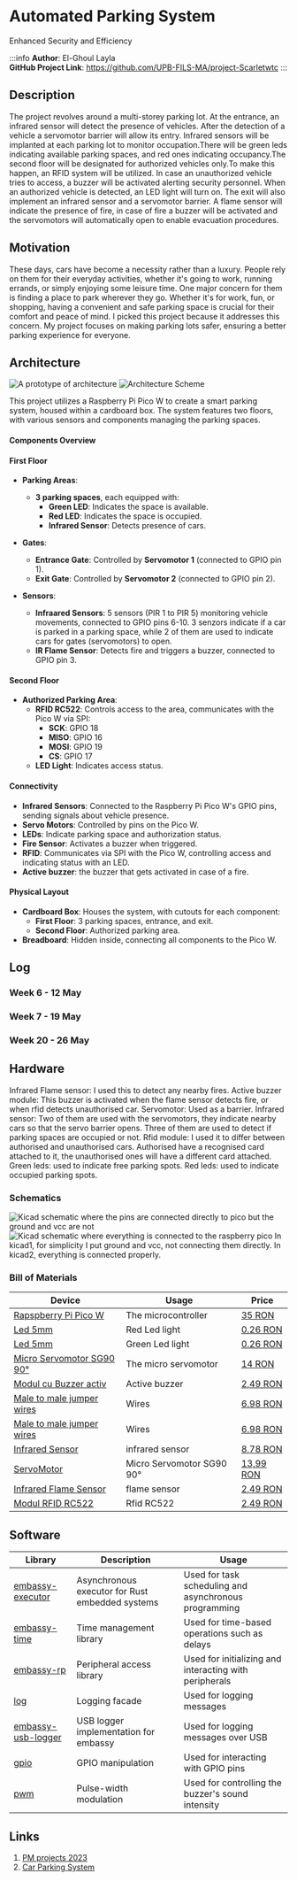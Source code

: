 # Automated Parking System 
Enhanced Security and Efficiency


:::info 
**Author**: El-Ghoul Layla \
**GitHub Project Link**: https://github.com/UPB-FILS-MA/project-Scarletwtc
:::

## Description
The project revolves around a multi-storey parking lot. At the entrance, an infrared sensor will detect the presence of vehicles. After the detection of a vehicle a servomotor barrier will allow its entry. Infrared sensors will be implanted at each parking lot to monitor occupation.There will be green leds indicating available parking spaces, and red ones indicating occupancy.The second floor will be designated for authorized vehicles only.To make this happen, an RFID system will be utilized. In case an unauthorized vehicle tries to access, a buzzer will be activated alerting security personnel. When an authorized vehicle is detected, an LED light will turn on. The exit will also implement an infrared sensor and a servomotor barrier. A flame sensor will indicate the presence of fire, in case of fire a buzzer will be activated and the servomotors will automatically open to enable evacuation procedures.

## Motivation
These days, cars have become a necessity rather than a luxury. People rely on them for their everyday activities, whether it's going to work, running errands, or simply enjoying some leisure time. One major concern for them is finding a place to park wherever they go. Whether it's for work, fun, or shopping, having a convenient and safe parking space is crucial for their comfort and peace of mind.
I picked this project because it addresses this concern. My project focuses on making parking lots safer, ensuring a better parking experience for everyone.

## Architecture 
![A prototype of architecture](Architecture.png)
![Architecture Scheme](Architecture2.png)

This project utilizes a Raspberry Pi Pico W to create a smart parking system, housed within a cardboard box. The system features two floors, with various sensors and components managing the parking spaces.

#### Components Overview

#### First Floor

- **Parking Areas**:
  - **3 parking spaces**, each equipped with:
    - **Green LED**: Indicates the space is available.
    - **Red LED**: Indicates the space is occupied.
    - **Infrared Sensor**: Detects presence of cars.

- **Gates**:
  - **Entrance Gate**: Controlled by **Servomotor 1** (connected to GPIO pin 1).
  - **Exit Gate**: Controlled by **Servomotor 2** (connected to GPIO pin 2).

- **Sensors**:
  - **Infraared Sensors**: 5 sensors (PIR 1 to PIR 5) monitoring vehicle movements, connected to GPIO pins 6-10. 3 senzors indicate if a car is parked in a parking space, while 2 of them are used to indicate cars for gates (servomotors) to open.
  - **IR Flame Sensor**: Detects fire and triggers a buzzer, connected to GPIO pin 3.

#### Second Floor

- **Authorized Parking Area**:
  - **RFID RC522**: Controls access to the area, communicates with the Pico W via SPI:
    - **SCK**: GPIO 18
    - **MISO**: GPIO 16
    - **MOSI**: GPIO 19
    - **CS**: GPIO 17
  - **LED Light**: Indicates access status.

#### Connectivity

- **Infrared Sensors**: Connected to the Raspberry Pi Pico W's GPIO pins, sending signals about vehicle presence.
- **Servo Motors**: Controlled by pins on the Pico W.
- **LEDs**: Indicate parking space and authorization status.
- **Fire Sensor**: Activates a buzzer when triggered.
- **RFID**: Communicates via SPI with the Pico W, controlling access and indicating status with an LED.
- **Active buzzer**: the buzzer that gets activated in case of a fire.
  

#### Physical Layout

- **Cardboard Box**: Houses the system, with cutouts for each component:
  - **First Floor**: 3 parking spaces, entrance, and exit.
  - **Second Floor**: Authorized parking area.
- **Breadboard**: Hidden inside, connecting all components to the Pico W.

## Log

<!-- write every week your progress here -->

### Week 6 - 12 May

### Week 7 - 19 May

### Week 20 - 26 May

## Hardware
Infrared Flame sensor: I used this to detect any nearby fires.
Active buzzer module: This buzzer is activated when the flame sensor detects fire, or when rfid detects unauthorised car.
Servomotor: Used as a barrier.
Infrared sensor: Two of them are used with the servomotors, they indicate nearby cars so that the servo barrier opens. Three of them are used to detect if parking spaces are occupied or not.
Rfid module: I used it to differ between authorised and unauthorised cars. Authorised have a recognised card attached to it, the unauthorised ones will have a different card attached.
Green leds: used to indicate free parking spots.
Red leds: used to indicate occupied parking spots.

### Schematics
![Kicad schematic where the pins are connected directly to pico  but the ground and vcc are not](kicad1.png)
![Kicad schematic where everything is connected to the raspberry pico](Kicad2.png)
In kicad1, for simplicity I put ground and vcc, not connecting them directly. 
In kicad2, everything is connected properly. 

### Bill of Materials
| Device | Usage | Price |
|--------|--------|-------|
| [Rapspberry Pi Pico W](https://www.raspberrypi.com/documentation/microcontrollers/raspberry-pi-pico.html) | The microcontroller | [35 RON](https://www.optimusdigital.ro/en/raspberry-pi-boards/12394-raspberry-pi-pico-w.html) |
|[Led 5mm](https://www.farnell.com/datasheets/1498852.pdf)| Red Led light| [0.26 RON](https://www.optimusdigital.ro/ro/optoelectronice-led-uri/700-led-rou-de-3-mm-cu-lentile-transparente.html)|
| [Led 5mm](https://www.farnell.com/datasheets/2861534.pdf) | Green Led light | [0.26 RON](https://www.optimusdigital.ro/ro/optoelectronice-led-uri/931-led-verde-de-3-mm-cu-lentile-transparente.html?search_query=led+verde&results=93) |
|[Micro Servomotor SG90 90°](http://www.ee.ic.ac.uk/pcheung/teaching/DE1_EE/stores/sg90_datasheet.pdf)| The micro servomotor | [14 RON](https://www.optimusdigital.ro/ro/motoare-servomotoare/26-micro-servomotor-sg90.html)|
| [Modul cu Buzzer activ](https://components101.com/misc/buzzer-pinout-working-datasheet) | Active buzzer | [2,49 RON](https://www.optimusdigital.ro/ro/audio-buzzere/10-modul-cu-buzzer-activ.html) |
| [Male to male jumper wires](https://media.digikey.com/pdf/Data%20Sheets/Digi-Key%20PDFs/Jumper_Wire_Kits.pdf) | Wires | [6.98 RON](https://www.optimusdigital.ro/ro/fire-fire-mufate/888-set-fire-tata-tata-40p-20-cm.html?search_query=fire+tata+tata&results=80) |
| [Male to male jumper wires](https://media.digikey.com/pdf/Data%20Sheets/Digi-Key%20PDFs/Jumper_Wire_Kits.pdf) | Wires | [6.98 RON](https://www.optimusdigital.ro/ro/fire-fire-mufate/880-fire-colorate-mama-mama-10p-10-cm.html?search_query=fire+mama+mama&results=63) |
| [Infrared Sensor ](https://arduinogetstarted.com/tutorials/arduino-infrared-obstacle-avoidance-sensor) | infrared sensor | [8,78 RON](https://ardushop.ro/ro/electronica/41-modul-senzor-ir-infrarosu-evita-obstacole.html) |
| [ServoMotor](http://www.ee.ic.ac.uk/pcheung/teaching/DE1_EE/stores/sg90_datasheet.pdf) | Micro Servomotor SG90 90° | [13,99 RON](https://www.optimusdigital.ro/ro/motoare-servomotoare/26-micro-servomotor-sg90.html?search_query=servo&results=194) |
| [Infrared Flame Sensor ](https://www.datasheethub.com/ir-flame-sensor-module/) | flame sensor | [2,49 RON](https://www.optimusdigital.ro/en/optical-sensors/110-ir-flame-sensor.html) |
| [Modul RFID RC522 ](https://microcontrollerslab.com/raspberry-pi-pico-rfid-rc522-micropython/) | Rfid RC522 | [2,49 RON](https://www.optimusdigital.ro/ro/wireless-rfid/67-modul-cititor-rfid-mfrc522.html?search_query=rfid&results=44) |



## Software
| Library | Description | Usage |
|---------|-------------|-------|
|[embassy-executor](https://docs.embassy.dev/embassy-executor/git/std/index.html)|Asynchronous executor for Rust embedded systems| Used for task scheduling and asynchronous programming|
|[embassy-time](https://embassy.dev/book/dev/time_keeping.html)|Time management library  |Used for time-based operations such as delays |
|[embassy-rp](https://docs.embassy.dev/embassy-rp/git/rp2040/index.html)| Peripheral access library |Used for initializing and interacting with peripherals |
|[log](https://docs.embassy.dev/embassy-usb-logger/git/default/index.html)|Logging facade |Used for logging messages |
|[embassy-usb-logger](https://docs.embassy.dev/embassy-usb-logger/git/default/index.html)|USB logger implementation for embassy  |Used for logging messages over USB  |
|[gpio](https://docs.embassy.dev/embassy-stm32/git/stm32c011d6/gpio/index.html)|GPIO manipulation |Used for interacting with GPIO pins |
|[pwm](https://docs.embassy.dev/embassy-nrf/git/nrf52840/pwm/index.html)|Pulse-width modulation |Used for controlling the buzzer's sound intensity |


## Links

1. [PM projects 2023](https://ocw.cs.pub.ro/courses/pm/prj2023)
2. [Car Parking System](https://www.youtube.com/watch?v=8XOsXdNOa4g&ab_channel=svsembedded)

